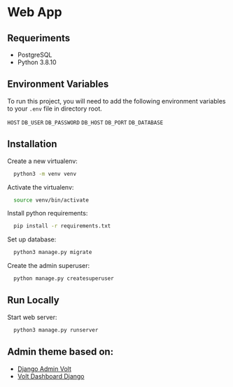 # Web App


## Requeriments

- PostgreSQL
- Python 3.8.10


## Environment Variables

To run this project, you will need to add the following environment variables to your `.env` file in directory root.

`HOST`
`DB_USER`
`DB_PASSWORD`
`DB_HOST`
`DB_PORT`
`DB_DATABASE`

## Installation

Create a new virtualenv:

```bash
  python3 -m venv venv

```

Activate the virtualenv:

```bash
  source venv/bin/activate

```

Install python requirements:

```bash
  pip install -r requirements.txt

```

Set up database:

```bash
  python3 manage.py migrate

```

Create the admin superuser:

```bash
  python manage.py createsuperuser

```

## Run Locally

Start web server:

```bash
  python3 manage.py runserver

```

## Admin theme based on:

- [Django Admin Volt](https://github.com/app-generator/django-admin-volt)
- [Volt Dashboard Django](https://github.com/app-generator/django-volt-dashboard)


